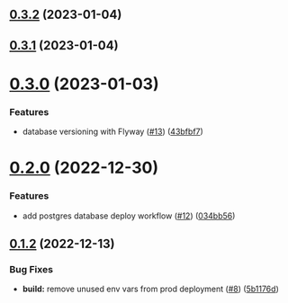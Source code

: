 ## [0.3.2](https://github.com/bcgov/nr-spar-backend/compare/v0.3.1...v0.3.2) (2023-01-04)



## [0.3.1](https://github.com/bcgov/nr-spar-backend/compare/v0.3.0...v0.3.1) (2023-01-04)



# [0.3.0](https://github.com/bcgov/nr-spar-backend/compare/v0.2.0...v0.3.0) (2023-01-03)


### Features

* database versioning with Flyway ([#13](https://github.com/bcgov/nr-spar-backend/issues/13)) ([43bfbf7](https://github.com/bcgov/nr-spar-backend/commit/43bfbf7ca6d68d59e0123892d10d028fde042d76))



# [0.2.0](https://github.com/bcgov/nr-spar-backend/compare/v0.1.2...v0.2.0) (2022-12-30)


### Features

* add postgres database deploy workflow ([#12](https://github.com/bcgov/nr-spar-backend/issues/12)) ([034bb56](https://github.com/bcgov/nr-spar-backend/commit/034bb564b09c16fdbeea04023f350ad5ec337644))



## [0.1.2](https://github.com/bcgov/nr-spar-backend/compare/v0.1.1...v0.1.2) (2022-12-13)


### Bug Fixes

* **build:** remove unused env vars from prod deployment ([#8](https://github.com/bcgov/nr-spar-backend/issues/8)) ([5b1176d](https://github.com/bcgov/nr-spar-backend/commit/5b1176d8ecd40729152332dd11ecf102a480ec77))



